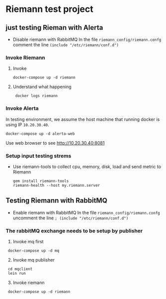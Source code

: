 # Riemann test project 

## just testing Rieman with Alerta

*   Disable riemann with RabbitMQ
    In the file `riemann_config/riemann.confg`
    comment the line `(include "/etc/riemann/conf.d")`

### Invoke Riemann

1. Invoke
    ```
    docker-compose up -d riemann
    ```
2. Understand what happening
   ```
    docker logs riemann
   ```


### Invoke Alerta

   In testing environment, we assume the host machine that running docker is using IP `10.20.30.40`.

   ```
   docker-compose up -d alerta-web
   ```
   Use web browser to see http://10.20.30.40:8081


### Setup input testing strems

*   Use riemann-tools to collect cpu, memory, disk, load and send metric to Riemann 
    ```
    gem install riemann-tools
    riemann-health --host my.riemann.server
    ```

## Testing Riemann with RabbitMQ

*   Enable riemann with RabbitMQ
    In the file `riemann_config/riemann.confg`
    uncomment the line `; (include "/etc/riemann/conf.d")`

### The rabbitMQ exchange needs to be setup by publisher

1.  Invoke mq first
   ```
    docker-compose up -d mq
   ```
2.  Invoke mq publisher
   ```
    cd mqclient
    lein run
   ```
3.  Invoke riemann
   ```
    docker-compose up -d riemann
   ```
